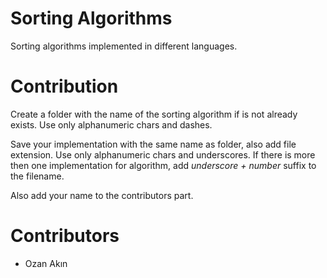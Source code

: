 # Sorting Algorithms

Sorting algorithms implemented in different languages.

# Contribution

Create a folder with the name of the sorting algorithm if is not already exists. Use only alphanumeric chars and dashes.

Save your implementation with the same name as folder, also add file extension. Use only alphanumeric chars and underscores. If there is more then one implementation for algorithm, add _underscore + number_ suffix to the filename.

Also add your name to the contributors part.

# Contributors

* Ozan Akın
